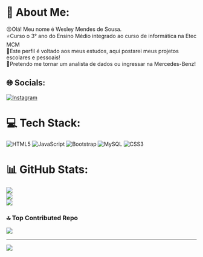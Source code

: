 # 🌵 About Me:
😝Olá! Meu nome é Wesley Mendes de Sousa.<br>⭐Curso o 3° ano do Ensino Médio integrado ao curso de informática na Etec MCM<br>🤖Este perfil é voltado aos meus estudos, aqui postarei meus projetos escolares e pessoais!<br>🤑Pretendo me tornar um analista de dados ou ingressar na Mercedes-Benz!


## 🌐 Socials:
[![Instagram](https://img.shields.io/badge/Instagram-%23E4405F.svg?logo=Instagram&logoColor=white)](https://www.instagram.com/wesmendesss/)
# 💻 Tech Stack:
![HTML5](https://img.shields.io/badge/html5-%23E34F26.svg?style=for-the-badge&logo=html5&logoColor=white) ![JavaScript](https://img.shields.io/badge/javascript-%23323330.svg?style=for-the-badge&logo=javascript&logoColor=%23F7DF1E) ![Bootstrap](https://img.shields.io/badge/bootstrap-%238511FA.svg?style=for-the-badge&logo=bootstrap&logoColor=white) ![MySQL](https://img.shields.io/badge/mysql-%2300000f.svg?style=for-the-badge&logo=mysql&logoColor=white) ![CSS3](https://img.shields.io/badge/css3-%231572B6.svg?style=for-the-badge&logo=css3&logoColor=white)
# 📊 GitHub Stats:
![](https://github-readme-stats.vercel.app/api?username=wes-mendes&theme=gotham&hide_border=false&include_all_commits=true&count_private=false)<br/>
![](https://github-readme-streak-stats.herokuapp.com/?user=wes-mendes&theme=gotham&hide_border=false)<br/>
![](https://github-readme-stats.vercel.app/api/top-langs/?username=wes-mendes&theme=gotham&hide_border=false&include_all_commits=true&count_private=false&layout=compact)
### 🔝 Top Contributed Repo
![](https://github-contributor-stats.vercel.app/api?username=wes-mendes&limit=5&theme=dark&combine_all_yearly_contributions=true)

---
[![](https://visitcount.itsvg.in/api?id=wes-mendes&icon=0&color=12)](https://visitcount.itsvg.in)
